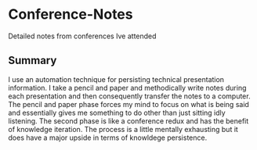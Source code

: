 # Conference-Notes
Detailed notes from conferences Ive attended

## Summary
I use an automation technique for persisting technical presentation information.   I take a pencil and paper and methodically write notes during each presentation and then consequently transfer the notes to a computer.   The pencil and paper phase forces my mind to focus on what is being said and essentially gives me something to do other than just sitting idly listening.  The second phase is like a conference redux and has the benefit of knowledge iteration.  The process is a little mentally exhausting but it does have a major upside in terms of knowldege persistence.
